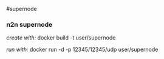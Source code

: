 #supernode
### n2n supernode ###

*create with:* docker build -t user/supernode 

*run with:* docker run -d -p 12345/12345/udp  user/supernode
